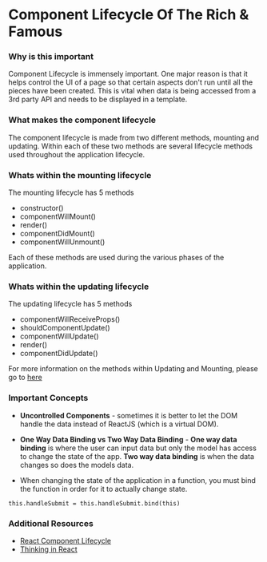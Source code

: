 # Component Lifecycle Of The Rich & Famous

### Why is this important

Component Lifecycle is immensely important. One major reason is that it helps control the UI of a page so that certain aspects don't run until all the pieces have been created. This is vital when data is being accessed from a 3rd party API and needs to be displayed in a template.

### What makes the component lifecycle

The component lifecycle is made from two different methods, mounting and updating. Within each of these two methods are several lifecycle methods used throughout the application lifecycle.

### Whats within the mounting lifecycle

The mounting lifecycle has 5 methods

* constructor()
* componentWillMount()
* render()
* componentDidMount()
* componentWillUnmount()

Each of these methods are used during the various phases of the application.

### Whats within the updating lifecycle

The updating lifecycle has 5 methods

* componentWillReceiveProps()
* shouldComponentUpdate()
* componentWillUpdate()
* render()
* componentDidUpdate()

For more information on the methods within Updating and Mounting, please go to [here](https://reactjs.org/docs/react-component.html)

### Important Concepts

* **Uncontrolled Components** - sometimes it is better to let the DOM handle the data instead of ReactJS (which is a virtual DOM).

* **One Way Data Binding vs Two Way Data Binding** - **One way data binding** is where the user can input data but only the model has access to change the state of the app. **Two way data binding** is when the data changes so does the models data.

* When changing the state of the application in a function, you must bind the function in order for it to actually change state.

```
this.handleSubmit = this.handleSubmit.bind(this)
```

### Additional Resources

* [React Component Lifecycle](https://git.generalassemb.ly/ga-wdi-lessons/react-component-lifecycle)
* [Thinking in React](https://reactjs.org/docs/thinking-in-react.html)
